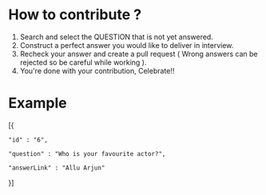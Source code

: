 
# How to contribute ?


1. Search and select the QUESTION that is not yet answered.
2. Construct a perfect answer you would like to deliver in interview.
3. Recheck your answer and create a pull request ( Wrong answers can be rejected so be careful while working ).
4. You're done with your contribution, Celebrate!!

 # Example

 [{
 
    "id" : "6",

    "question" : "Who is your favourite actor?",
    
    "answerLink" : "Allu Arjun"
        
}]



